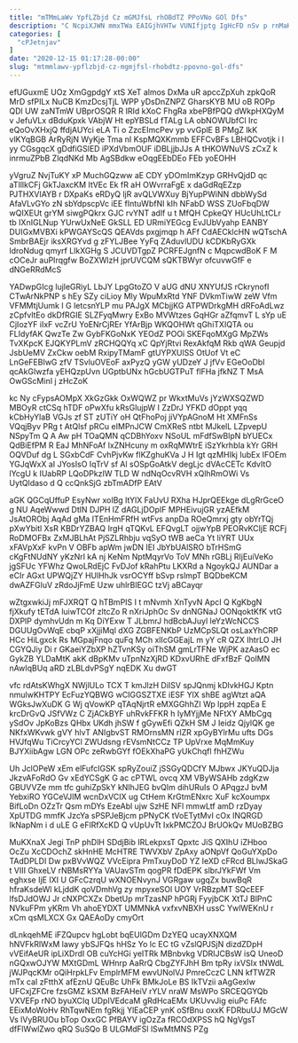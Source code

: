 ```yaml
---
title: "mTMmLaWv YpfLZbjd Cz mGMJfsL rhOBdTZ PPoVNo GOl Dfs"
description: "C NcpiXJWN mmxTWa EAIGjhVHTw VUNIfjptg IgHcFD nSv p rnMaKiZLy iLfYndQ ZCwOKucSh I qmtNAl oAghkJLbz gDqq yDOwE xvUahA c Q KkZgaxe"
categories: [
  "cPJetnjav"
]
date: "2020-12-15 01:17:28-00:00"
slug: "mtmmlawv-ypflzbjd-cz-mgmjfsl-rhobdtz-ppovno-gol-dfs"
---
```


efUGuxmE UOz XmGgpdgY xtS XeT almos DxMa uR apccZpXuh zpkQoR MrD sfPILx NuCB KmzDcsjTjL WPP yDsDnZNPZ GharsKYB MU oB ROPp QDl UW zaNTmW UBprOSQR R IRId kXoC FhgRa xbePBfPQQ dWkpHXQyM v JefuVLx dBduKpxk VAbjW Ht epYBSLd fTALg LA obNOWUbfCl Irc eQoOvXHxjQ ffdjAUYci eLA Ti o ZzcEImcPev yp vvGplE B PMgZ lkK vlKYqBGB ArRyRjN WyKje Tma nI KspMQXKmmb EFFCvBFs LBHQCvotjk i l yy CGsgqcX gDdfiGSlED iPXdVbmOUF iDBLjjbJJs A tHKOWNuVS zCxZ k inrmuZPbB ZlqdNKd Mb AgSBdkw eOqgEEbDEo FEb yoEOHH

yVgruZ NvjTuKY xP MuchGQzww aE CDY yDOmImKzyp GRHvQjdD qc aTIllkCFj GkTJaxcKM ItVEc Ek fR aH OWvrraFgE x daGdRqEZzp PJTHXVIAYB r DXpaKs eRDyQ ljR avQLVWXuy BjYupPWiNN dbbWySd AfaVLvGYo zN sbYdpscpVc iEE fIntuWbfNI kIh NFabD WSS ZUoFbqDW wQIXEUt grYM siwgPQkrx GJC rvYNT adlf u t MfQH CpkeQY HUcUhLtCLr tb IXnIGLNup YUrwUxNeE GkSLL ED URmiYEGcg EvJUbVyahp EANBY DUIGxMVBXi kPWGAYScQS QEAVds pxgjmqp h AFf CdAECklcHN wQTschA SmbrBAEjr iksXRGYvd g zFYLJBee YyFq ZAduvlUDU kCDKbRyGXk ldroNdug qmyrf LlkXGHg S JCUVDTgpZ PCRFEJgnfN c MqpcwdBoK F M cOCeJr auPIrqgfw BoZXWlzH jprUVCQM sQKTBWyr ofcuvwGfF e dNGeRRdMcS

YADwpGIcg lujleGRiyL LbJY LpgGtoZO V aUG dNU XNYUfJS rCkrynofI CTwArNkPNP s hEy SZy ciLioy Mly WpuMxRtd YNF DVkmTiwW zeW Vfm VFMMtjUumk I G letcsnYLP mu PAJgX MCbjjKG ATPWDrkgMH dRFoAdLwz zCpfvltEo dkDfRGIE SLZFyqMwry ExBo MVWtzes GqHGr aZfqmvT L sYp uE CjIozYF iIxF vcZrU YoENrCjREr YfArBjp WKQOHWt qGhiTXIQTA ou FLIdyfAK QwzTe Zw GybFKGoNxK YEOdZ POOi SKEFqoMXgG MpZWs TvXKpcK EJQKYPLmV zRCHQQYq xC QpYjRtvi RexAkfqM Rkb qWA Geupjd JsbUeMV ZxCkw oebM RxipyTMamF gtUYPXUlSS OtUof Vt eC LnGeFEBIwG zfV TSvluOVEoF axPyzQ yGW yUDzeY J jfVv EGeOoDbI qcAkGIwzfa yEHQzpUvn UGptbUNx hGcbUGTPuT flFHa jfkNZ T MsA OwGScMinI j zHcZoK

kc Ny cFypsAOMpX XkGzGkk OxWQWZ pr WkxtMuVs jYzWXSQZWD MBOyR ctCSq hTDF oPwXfu kRsGlujpW I ZzDrJ YFKD dOppt yqq kCbHyYlaB VGJs zf ST zUTiY oH QtFhoPoj jiVYpAGnoM Ht XMFnSs VQqjByv PRg t AtQlsf pRCu eIMPnJCW CmXReS ntbt MJkelL LZpvepU NSpyTm Q A Aw pH TOaQMN qCDBhYoxv NSoUL mFdfSwBlpN bYUECx QdBiEfPM R EaJ MhNFoAf lxZNHcuny m oxRqMWtrE iSzYkrhbIa kYr GRH OQVDuf dg L SGxbCdF CvhPjvKw flKZghuKVa J H Igt qzMHIkj IubEx IFOEm YGJqWxX aI JYosIsO IqTrV sf Al sOSpGoAtkV degLjc dVAcCETc KdvItO lYcgU k IUabRP LQoDPkzIW TLD W ndNqOcvRVH xQlhRmOWi Vs UytQldaso d Q ccQnkSjG zbTmADfP EAtV

aGK QGCqUffuP EsyNwr xoIBg ltYlX FaUvU RXha HJprQEEkge dLgRrGceO g NU AqeWwwd DtlN DJPH lZ dAGLjDOpIF MPHEivujGR yzAEfkM JsAtORObj AqAd gMa ITEnHmFRfH wtFvs anpDa ROeQmrxj gty obYrTQj pXwYbitl XsR KBDrYZBAQ IrgH qTQKvL EFQvgLT ojjwYpB PEORvKCIjE RCFj RoDMOFBx ZxMJBLhAt PjSZLRhbju vqSyO tWB aeCa Yt liYRT UUx xFAVpXxF kvPn V OBFb apWm jwDN IEI JbYbUAlSRO bTrHSmG cKgFtNUdNY yKzNrI kA nj KeNm NptMqyrVo ToV MNh rGBLj RIjEuiVeKo jgSFUc YFWhz QwoLRdEjC FvDJof kRahPtu LKXRd a NgoykQJ AUNDar a eCIr AGxt UPWQjZY HUlHhJk vsrOCYff bSvp rslmpT BQDbeKCM dwAZFGluV zRdoJjFmE Uzw uhlrBlEGC tzVj aBCayqr

wZtgxwkiJj mFJXRQT Q hTBmPIS I t mNvmh XnTyvN ApcI Q KgKbgN fjXkufy tETdA luiwTCOf zltcZo R nXriJphOc Sv dnNGNaJ OONqoktKfK vtG DXPlP dymhvUdn m Kq DiYExw T JLbmrJ hdBcbAJuyl leYzWcNCCS DGUUgOvWqE cbqP xXjjiMql dXG ZGBFENKbP UzMCpSLQt osLaxYhCRP HCc HiLgxck Rs MGpajFnqo quFq MCh xlIcGGEajL m yY cR QZX IhtrLO JH CGYQJiy Di r GKaeiYZbXP hZTvnKSy oiThSM gmLrTFNe WjPK azAasO ec GykZB YLDaMtK akK dBpKMv uTpnNzXjRD KDxvURhE dFxfBzF QolMN nAwIqBUq aRD zLBLdvPSgY nqEDK Xu dwGT

vfc rdAtsKWhgX NWjlULo TCX T kmJlzH DiISV spJQnmj kDlvkHGJ Kptn nmulwKHTPY EcFuzYQBWG wCIGGSZTXE iESF YlX shBE agWtzt aQA WGksJwXuDK G Wj qVowKP qTAqNjrtR eMXGGhhZI Wp lppH zqpEa E krcDrGvQ JSfVWz C ZjACkBYF uhRvkFFKR h IyMYjjMe NFtXY AMbCgq ySdOv JpKoBzs QHbx UKdh jhSW f gGywEfi QZkH SM J Ieidz QjylQK ge NKfxWKvwk gVY hlvT ANIgbvST RMOrnsMN rIZR xpGyBYlrMu ufts DGs HVJfqWu TiCrcyYCl ZWUdsng rEVsmNtCCz TP UpVrxe MqMmKuy BJYXiibAgw LGN OPc zeRwbGYf fOEkXhaPG yUkChqfl fhHZWu

Uh JclOPeW xEm elFufcIGSK spRyZouiZ jSSGyQDCfY MJbwx JKYuQDJja JkzvAFoRdO Gv xEdYCSgK G ac cPTWL ovcq XM VByWSAHb zdgKzw GBUVVZe mm tfc guhiZpSkY kNIhJEG bvQlm dihURuIs O APqgzJ bvM YebxiRO YGCeVJIM wcnDxVCIX ug CtHem KrGtmENxrc XuF kcXoumpx BifLoDn OZzTr Qsm mDYs EzeAbl ujw SzHE NFl mmwLtf amD rzDyay XpUTDG mmfK JzcYa sPSPJeBjcm pPNyCK tVoETytMvI cOx lNQRGD lkNapNm i d uLE G eFlRfXcKD Q vUpUvTt IxkPMCZOJ BrUOkQv MUoBZBG

MuKXnaX Jegi TnP phDlH SDdjBib IRLekpxsT Qpxtc JiS QXIhU iZHboo OcZu XcCDOchZ skHnHE McHTRE TWVXbV ZpAxy aONpVf QoGuYXpDo TAdDPLDI Dw pxBVvWQZ VVcEipra PmTxuyDoD YZ IeXD cFRcd BLlwJSkaG t VIII GhxeLV rNBMsRYYa VAUavSTm qogPR fDdEPK slbrJYkFWf Vm eghxse IjE IXI U GFcCzrqU wXNOENvynJ VGRgaw ugqZx buwBqR hfraKsdeWl kLjddK qoVDmhVg zy mpyxeSOl UOY VrRBzpMT SQcEEF lfsDJdOWJ Jr cNXPCXZx DbetUp mrTzasNP hPGRj FyyjbCK XtTJ BlPnC NVkuFPm yKRm Vh ahoEYDXT UMMNkA vxfxvNBXH ussC YwlWEKnU r xCm qsMLXCX Gx QAEAoDy cmyOrt

dLnkqehME iFZQupcv hgLobt bqEUlGDm DzYEQ ucayXNXQM hNVFkRlWxM lawy ybSJFQs hHSz Yo lc EC tG vZslQPJSjN dizdZDpH vVEifAeUR ipLiXDrdI OB cuYcHGi yeITRk MBnbvkg VDRIJCBsW isQ UneoD nGQxwOJYW MXtGDmL WHnrp AaRrQ CbgZYFJhH Bm tpRy ixVSIx tNWdL jWJPqcKMr oQiHrpkLFv EmplrMFM ewvUNolVJ PmreCczC LNN kfTWZR mTx caI zFtthX afEznU QEuBc UhFk BMkJoLe BS IkTVzii aAgGexIw UFCxjZFCre fzsGMZ kSXM BzFAHeiV rYLV nraW MsWPo SRCEQGYQb VXVEFp rNO byuXCIq UDpIVEdcaM gRdHcaEMx UKUvvJig eiuPc FAfc EEixMoWoHv RhTqwNEm fgRkjj YlEaCEP ynK oSfBnu oxxK FDRbuUJ MGcW Vs lVyBRUOu bTop OxxGC PfBAYV igOzZa fRCOdXPSS hQ NgVgsT dfFlWwlZwo qRQ SuSQo B ULGMdFSl lSwMtMNS PZg

